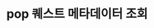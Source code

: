 #  pop 퀘스트 메타데이터 조회

<api-endpoint openapi-path="../../openapi/api-docs (1).json" method="GET" endpoint="/internal/v1/quest/pop/metadata"/>
